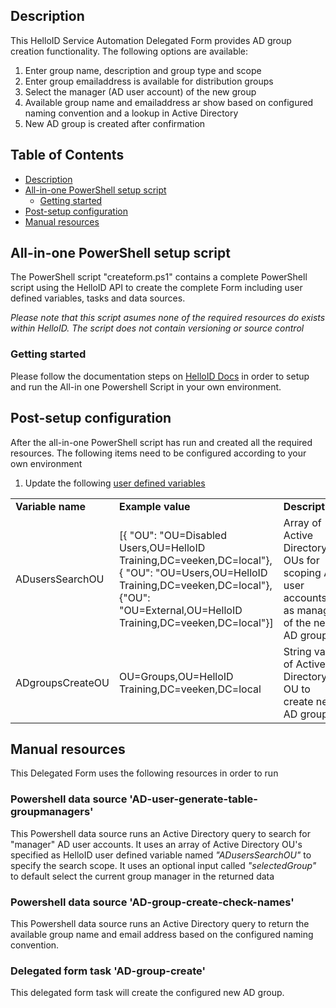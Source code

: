 <!-- Description -->
## Description
This HelloID Service Automation Delegated Form provides AD group creation functionality. The following options are available:
 1. Enter group name, description and group type and scope
 2. Enter group emailaddress is available for distribution groups
 3. Select the manager (AD user account) of the new group
 4. Available group name and emailaddress ar show based on configured naming convention and a lookup in Active Directory
 5. New AD group is created after confirmation
 
<!-- TABLE OF CONTENTS -->
## Table of Contents
* [Description](#description)
* [All-in-one PowerShell setup script](#all-in-one-powershell-setup-script)
  * [Getting started](#getting-started)
* [Post-setup configuration](#post-setup-configuration)
* [Manual resources](#manual-resources)


## All-in-one PowerShell setup script
The PowerShell script "createform.ps1" contains a complete PowerShell script using the HelloID API to create the complete Form including user defined variables, tasks and data sources.

 _Please note that this script asumes none of the required resources do exists within HelloID. The script does not contain versioning or source control_


### Getting started
Please follow the documentation steps on [HelloID Docs](https://docs.helloid.com/hc/en-us/articles/360017556559-Service-automation-GitHub-resources) in order to setup and run the All-in one Powershell Script in your own environment.

 
## Post-setup configuration
After the all-in-one PowerShell script has run and created all the required resources. The following items need to be configured according to your own environment
 1. Update the following [user defined variables](https://docs.helloid.com/hc/en-us/articles/360014169933-How-to-Create-and-Manage-User-Defined-Variables)
<table>
  <tr><td><strong>Variable name</strong></td><td><strong>Example value</strong></td><td><strong>Description</strong></td></tr>
    <tr><td>ADusersSearchOU</td><td>[{ "OU": "OU=Disabled Users,OU=HelloID Training,DC=veeken,DC=local"},{ "OU": "OU=Users,OU=HelloID Training,DC=veeken,DC=local"},{"OU": "OU=External,OU=HelloID Training,DC=veeken,DC=local"}]</td><td>Array of Active Directory OUs for scoping AD user accounts as manager of the new AD group</td></tr>
  <tr><td>ADgroupsCreateOU</td><td>OU=Groups,OU=HelloID Training,DC=veeken,DC=local</td><td>String value of Active Directory OU to create new AD groups</td></tr>

</table>

## Manual resources
This Delegated Form uses the following resources in order to run

### Powershell data source 'AD-user-generate-table-groupmanagers'
This Powershell data source runs an Active Directory query to search for "manager" AD user accounts. It uses an array of Active Directory OU's specified as HelloID user defined variable named _"ADusersSearchOU"_ to specify the search scope. It uses an optional input called _"selectedGroup"_ to default select the current group manager in the returned data

### Powershell data source 'AD-group-create-check-names'
This Powershell data source runs an Active Directory query to return the available group name and email address based on the configured naming convention.  

### Delegated form task 'AD-group-create'
This delegated form task will create the configured new AD group.

